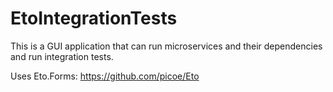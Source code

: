 # EtoIntegrationTests

This is a GUI application that can run microservices and their dependencies and run integration tests.

Uses Eto.Forms: https://github.com/picoe/Eto
